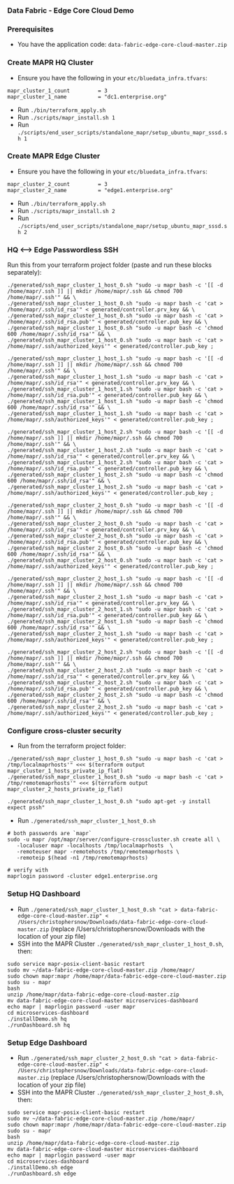 ### Data Fabric - Edge Core Cloud Demo


### Prerequisites

- You have the application code: `data-fabric-edge-core-cloud-master.zip`

### Create MAPR HQ Cluster

- Ensure you have the following in your `etc/bluedata_infra.tfvars`:

```
mapr_cluster_1_count         = 3
mapr_cluster_1_name          = "dc1.enterprise.org"
```

- Run `./bin/terraform_apply.sh`
- Run `./scripts/mapr_install.sh 1`
- Run `./scripts/end_user_scripts/standalone_mapr/setup_ubuntu_mapr_sssd.sh 1`

### Create MAPR Edge Cluster

- Ensure you have the following in your `etc/bluedata_infra.tfvars`:

```
mapr_cluster_2_count         = 3
mapr_cluster_2_name          = "edge1.enterprise.org"
```

- Run `./bin/terraform_apply.sh`
- Run `./scripts/mapr_install.sh 2`
- Run `./scripts/end_user_scripts/standalone_mapr/setup_ubuntu_mapr_sssd.sh 2`

### HQ <--> Edge Passwordless SSH

Run this from your terraform project folder (paste and run these blocks separately):

```
./generated/ssh_mapr_cluster_1_host_0.sh "sudo -u mapr bash -c '[[ -d /home/mapr/.ssh ]] || mkdir /home/mapr/.ssh && chmod 700 /home/mapr/.ssh'" && \
./generated/ssh_mapr_cluster_1_host_0.sh "sudo -u mapr bash -c 'cat > /home/mapr/.ssh/id_rsa'" < generated/controller.prv_key && \
./generated/ssh_mapr_cluster_1_host_0.sh "sudo -u mapr bash -c 'cat > /home/mapr/.ssh/id_rsa.pub'" < generated/controller.pub_key && \
./generated/ssh_mapr_cluster_1_host_0.sh "sudo -u mapr bash -c 'chmod 600 /home/mapr/.ssh/id_rsa'" && \
./generated/ssh_mapr_cluster_1_host_0.sh "sudo -u mapr bash -c 'cat > /home/mapr/.ssh/authorized_keys'" < generated/controller.pub_key ;
```

```
./generated/ssh_mapr_cluster_1_host_1.sh "sudo -u mapr bash -c '[[ -d /home/mapr/.ssh ]] || mkdir /home/mapr/.ssh && chmod 700 /home/mapr/.ssh'" && \
./generated/ssh_mapr_cluster_1_host_1.sh "sudo -u mapr bash -c 'cat > /home/mapr/.ssh/id_rsa'" < generated/controller.prv_key && \
./generated/ssh_mapr_cluster_1_host_1.sh "sudo -u mapr bash -c 'cat > /home/mapr/.ssh/id_rsa.pub'" < generated/controller.pub_key && \
./generated/ssh_mapr_cluster_1_host_1.sh "sudo -u mapr bash -c 'chmod 600 /home/mapr/.ssh/id_rsa'" && \
./generated/ssh_mapr_cluster_1_host_1.sh "sudo -u mapr bash -c 'cat > /home/mapr/.ssh/authorized_keys'" < generated/controller.pub_key ;
```

```
./generated/ssh_mapr_cluster_1_host_2.sh "sudo -u mapr bash -c '[[ -d /home/mapr/.ssh ]] || mkdir /home/mapr/.ssh && chmod 700 /home/mapr/.ssh'" && \
./generated/ssh_mapr_cluster_1_host_2.sh "sudo -u mapr bash -c 'cat > /home/mapr/.ssh/id_rsa'" < generated/controller.prv_key && \
./generated/ssh_mapr_cluster_1_host_2.sh "sudo -u mapr bash -c 'cat > /home/mapr/.ssh/id_rsa.pub'" < generated/controller.pub_key && \
./generated/ssh_mapr_cluster_1_host_2.sh "sudo -u mapr bash -c 'chmod 600 /home/mapr/.ssh/id_rsa'" && \
./generated/ssh_mapr_cluster_1_host_2.sh "sudo -u mapr bash -c 'cat > /home/mapr/.ssh/authorized_keys'" < generated/controller.pub_key ;
```

```
./generated/ssh_mapr_cluster_2_host_0.sh "sudo -u mapr bash -c '[[ -d /home/mapr/.ssh ]] || mkdir /home/mapr/.ssh && chmod 700 /home/mapr/.ssh'" && \
./generated/ssh_mapr_cluster_2_host_0.sh "sudo -u mapr bash -c 'cat > /home/mapr/.ssh/id_rsa'" < generated/controller.prv_key && \
./generated/ssh_mapr_cluster_2_host_0.sh "sudo -u mapr bash -c 'cat > /home/mapr/.ssh/id_rsa.pub'" < generated/controller.pub_key && \
./generated/ssh_mapr_cluster_2_host_0.sh "sudo -u mapr bash -c 'chmod 600 /home/mapr/.ssh/id_rsa'" && \
./generated/ssh_mapr_cluster_2_host_0.sh "sudo -u mapr bash -c 'cat > /home/mapr/.ssh/authorized_keys'" < generated/controller.pub_key ;

./generated/ssh_mapr_cluster_2_host_1.sh "sudo -u mapr bash -c '[[ -d /home/mapr/.ssh ]] || mkdir /home/mapr/.ssh && chmod 700 /home/mapr/.ssh'" && \
./generated/ssh_mapr_cluster_2_host_1.sh "sudo -u mapr bash -c 'cat > /home/mapr/.ssh/id_rsa'" < generated/controller.prv_key && \
./generated/ssh_mapr_cluster_2_host_1.sh "sudo -u mapr bash -c 'cat > /home/mapr/.ssh/id_rsa.pub'" < generated/controller.pub_key && \
./generated/ssh_mapr_cluster_2_host_1.sh "sudo -u mapr bash -c 'chmod 600 /home/mapr/.ssh/id_rsa'" && \
./generated/ssh_mapr_cluster_2_host_1.sh "sudo -u mapr bash -c 'cat > /home/mapr/.ssh/authorized_keys'" < generated/controller.pub_key ;
```

```
./generated/ssh_mapr_cluster_2_host_2.sh "sudo -u mapr bash -c '[[ -d /home/mapr/.ssh ]] || mkdir /home/mapr/.ssh && chmod 700 /home/mapr/.ssh'" && \
./generated/ssh_mapr_cluster_2_host_2.sh "sudo -u mapr bash -c 'cat > /home/mapr/.ssh/id_rsa'" < generated/controller.prv_key && \
./generated/ssh_mapr_cluster_2_host_2.sh "sudo -u mapr bash -c 'cat > /home/mapr/.ssh/id_rsa.pub'" < generated/controller.pub_key && \
./generated/ssh_mapr_cluster_2_host_2.sh "sudo -u mapr bash -c 'chmod 600 /home/mapr/.ssh/id_rsa'" && \
./generated/ssh_mapr_cluster_2_host_2.sh "sudo -u mapr bash -c 'cat > /home/mapr/.ssh/authorized_keys'" < generated/controller.pub_key ;
```

### Configure cross-cluster security

- Run from the terraform project folder:

```
./generated/ssh_mapr_cluster_1_host_0.sh "sudo -u mapr bash -c 'cat > /tmp/localmaprhosts'" <<< $(terraform output mapr_cluster_1_hosts_private_ip_flat)
./generated/ssh_mapr_cluster_1_host_0.sh "sudo -u mapr bash -c 'cat > /tmp/remotemaprhosts'" <<< $(terraform output mapr_cluster_2_hosts_private_ip_flat)

./generated/ssh_mapr_cluster_1_host_0.sh "sudo apt-get -y install expect pssh"
```

- Run `./generated/ssh_mapr_cluster_1_host_0.sh`

```
# both passwords are `mapr`
sudo -u mapr /opt/mapr/server/configure-crosscluster.sh create all \
   -localuser mapr -localhosts /tmp/localmaprhosts  \
   -remoteuser mapr -remotehosts /tmp/remotemaprhosts \
   -remoteip $(head -n1 /tmp/remotemaprhosts)

# verify with
maprlogin password -cluster edge1.enterprise.org
```

### Setup HQ Dashboard

- Run `./generated/ssh_mapr_cluster_1_host_0.sh "cat > data-fabric-edge-core-cloud-master.zip" < /Users/christophersnow/Downloads/data-fabric-edge-core-cloud-master.zip` (replace /Users/christophersnow/Downloads with the location of your zip file)
- SSH into the MAPR Cluster `./generated/ssh_mapr_cluster_1_host_0.sh`, then:

```console
sudo service mapr-posix-client-basic restart
sudo mv ~/data-fabric-edge-core-cloud-master.zip /home/mapr/
sudo chown mapr:mapr /home/mapr/data-fabric-edge-core-cloud-master.zip
sudo su - mapr
bash
unzip /home/mapr/data-fabric-edge-core-cloud-master.zip
mv data-fabric-edge-core-cloud-master microservices-dashboard
echo mapr | maprlogin password -user mapr
cd microservices-dashboard
./installDemo.sh hq
./runDashboard.sh hq
```

### Setup Edge Dashboard

- Run `./generated/ssh_mapr_cluster_2_host_0.sh "cat > data-fabric-edge-core-cloud-master.zip" < /Users/christophersnow/Downloads/data-fabric-edge-core-cloud-master.zip` (replace /Users/christophersnow/Downloads with the location of your zip file)
- SSH into the MAPR Cluster `./generated/ssh_mapr_cluster_2_host_0.sh`, then:



```console
sudo service mapr-posix-client-basic restart
sudo mv ~/data-fabric-edge-core-cloud-master.zip /home/mapr/
sudo chown mapr:mapr /home/mapr/data-fabric-edge-core-cloud-master.zip
sudo su - mapr
bash
unzip /home/mapr/data-fabric-edge-core-cloud-master.zip
mv data-fabric-edge-core-cloud-master microservices-dashboard
echo mapr | maprlogin password -user mapr
cd microservices-dashboard
./installDemo.sh edge
./runDashboard.sh edge
```
